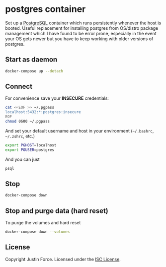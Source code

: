 # postgres container

Set up a [PostgreSQL][] container which runs persistently whenever the host
is booted. Useful replacement for installing postgres from OS/distro package
management which I have found to be error prone, especially in the event your
OS gets newer but you have to keep working with older versions of postgres.

[postgresql]: https://www.postgresql.org/

## Start as daemon

```sh
docker-compose up --detach
```

## Connect

For convenience save your **INSECURE** credentials:

```sh
cat <<EOF >> ~/.pgpass
localhost:5432:*:postgres:insecure
EOF
chmod 0600 ~/.pgpass
```

And set your default username and host in your environment (`~/.bashrc`,
`~/.zshrc`, etc.)

```sh
export PGHOST=localhost
export PGUSER=postgres
```

And you can just

```sh
psql
```

## Stop

```sh
docker-compose down
```

## Stop and purge data (hard reset)

To purge the volumes and hard reset

```sh
docker-compose down --volumes
```

## License

Copyright Justin Force. Licensed under the [ISC License][].

[isc license]: http://www.opensource.org/licenses/ISC
